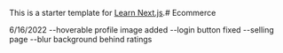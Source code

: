This is a starter template for [Learn Next.js](https://nextjs.org/learn).# Ecommerce

6/16/2022
--hoverable profile image added
--login button fixed
--selling page
--blur background behind ratings

